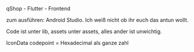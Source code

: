 qShop - Flutter - Frontend

zum ausführen: Android Studio. Ich weiß nicht ob ihr euch das antun wollt.

Code ist unter lib, assets unter assets, alles ander ist unwichtig.

IconData codepoint = Hexadecimal als ganze zahl




